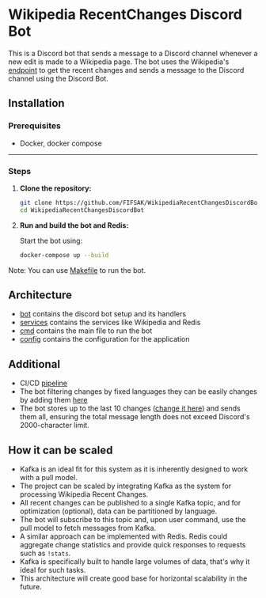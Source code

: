# Wikipedia RecentChanges Discord Bot

This is a Discord bot that sends a message to a Discord channel whenever a
new edit is made to a Wikipedia page. The bot uses the Wikipedia's
[endpoint](https://stream.wikimedia.org/v2/stream/recentchange)
to get the recent changes and sends a message to the Discord channel using
the Discord Bot.

## Installation

### Prerequisites
- Docker, docker compose
---

### Steps

1. **Clone the repository:**

   ```bash
   git clone https://github.com/FIFSAK/WikipediaRecentChangesDiscordBot.git
   cd WikipediaRecentChangesDiscordBot
   ```

2. **Run and build the bot and Redis:**

   Start the bot using:
   ```bash
   docker-compose up --build
   ```

Note: You can use [Makefile](./Makefile) to run the bot.

## Architecture

- [bot](./bot) contains the discord bot setup and its handlers
- [services](./services) contains the services like Wikipedia and Redis
- [cmd](./cmd) contains the main file to run the bot
- [config](./config) contains the configuration for the application

## Additional
- CI/CD [pipeline](https://gitlab.com/anuar200572/WikipediaRecentChangesDiscordBot/-/blob/master/.gitlab-ci.yml?ref_type=heads)
- The bot filtering changes by fixed languages they can be easily changes by adding
  them [here](https://github.com/FIFSAK/WikipediaRecentChangesDiscordBot/blob/master/services/wikipedia/listener.go#L20)
- The bot stores up to the last 10
  changes ([change it here](https://github.com/FIFSAK/WikipediaRecentChangesDiscordBot/blob/master/services/wikipedia/listener.go#L17))
  and sends them all, ensuring the total message length does not exceed Discord's 2000-character limit.

## How it can be scaled

- Kafka is an ideal fit for this system as it is inherently designed to work with a pull model.
- The project can be scaled by integrating Kafka as the system for processing Wikipedia
Recent Changes. 
- All recent changes can be published to a single Kafka topic, and for optimization (optional), data can
be partitioned by language. 
- The bot will subscribe to this topic and, upon user command, use the pull model to fetch
messages from Kafka. 
- A similar approach can be implemented with Redis. Redis could aggregate change statistics and
provide quick responses to requests such as `!stats`. 
- Kafka is specifically built to handle large volumes of data, that's why
it ideal for such tasks. 
- This architecture will create good base for horizontal scalability in the future.

